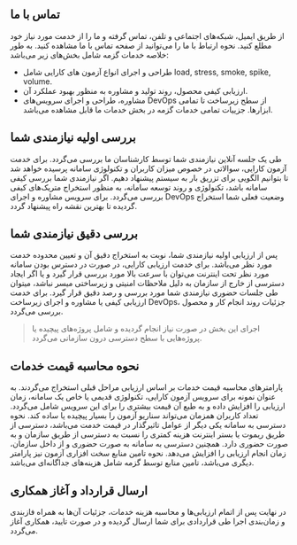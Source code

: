 ## تماس با ما
از طریق ایمیل، شبکه‌های اجتماعی و تلفن، تماس گرفته و ما را از خدمت مورد نیاز خود مطلع کنید. نحوه ارتباط با ما را می‌توانید از صفحه تماس با ما مشاهده کنید.
به طور خلاصه خدمات گزمه شامل بخش‌های زیر می‌باشد:
* طراحی و اجرای انواع آزمون های کارایی شامل load, stress, smoke, spike, volume. 
* ارزیابی کیفی محصول، روند تولید و مشاوره به منظور بهبود عملکرد آن. 
* مشاوره، طراحی و اجرای سرویس‌های DevOps از سطح زیرساخت تا تمامی ابزارها. 
جزییات تمامی خدمات گزمه در بخش خدمات ما قابل مشاهده می‌باشد.
## بررسی اولیه نیازمندی شما
طی یک جلسه آنلاین نیازمندی شما توسط کارشناسان ما بررسی می‌گردد. برای خدمت آزمون کارایی، سوالاتی در خصوص میزان کاربران و تکنولوژی سامانه پرسیده خواهد شد تا بتوانیم الگویی برای تزریق بار به سیستم پیشنهاد دهیم. اگر نیازمندی شما بررسی کیفی سامانه باشد، تکنولوژی و روند توسعه سامانه، به منظور استخراج متریک‌های کیفی بررسی می‌گردد. برای سرویس مشاوره و اجرای DevOps وضعیت فعلی شما استخراج گردیده تا بهترین نقشه راه پیشنهاد گردد.
## بررسی دقیق نیازمندی شما
پس از ارزیابی اولیه نیازمندی شما، نوبت به استخراج دقیق آن و تعیین محدوده خدمت مورد نظر می‌باشد. برای خدمت ارزیابی کارایی، در صورت در دسترس بودن سامانه مورد نظر تحت اینترنت می‌توان با سرعت بالا  مورد بررسی قرار گیرد و یا اگر ایجاد دسترسی از خارج از سازمان به دلیل ملاحظات امنیتی و زیرساختی میسر نباشد، میتوان طی جلسات حضوری نیازمندی شما مورد بررسی و رصد دقیق قرار گیرد. برای خدمت ارزیابی کیفی یا مشاوره و اجرای زیرساخت DevOps، جزئیات روند انجام کار و محصول بررسی می‌گردد.
> اجرای این بخش در صورت نیاز انجام گردیده و شامل پروژه‌های پیچیده یا پروژه‌هایی با سطح دسترسی درون سازمانی می‌گردد.
## نحوه محاسبه قیمت خدمات
پارامترهای محاسبه قیمت خدمات بر اساس ارزیابی مراحل قبلی استخراج می‌گردند. به عنوان نمونه برای سرویس آزمون کارایی، تکنولوژی‌ قدیمی یا خاص یک سامانه، زمان ارزیابی را افزایش داده و به طبع آن قیمت بیشتری را برای این سرویس شامل می‌گردد. تعداد کاربران همزمان می‌تواند سناریو آزمون را بسیار پیچیده یا ساده کند. نحوه دسترسی به سامانه یکی دیگر از عوامل تاثیرگذار در قیمت خدمت می‌باشد، دسترسی از طریق ریموت یا بستر اینترنت هزینه کمتری را نسبت به دسترسی از طریق سازمان و به صورت حضوری دارد. همچنین دسترسی به سامانه به صورت حضوری و از داخل سازمان، زمان انجام ارزیابی را افزایش می‌دهد. نحوه تامین منابع سخت افزاری آزمون نیز پارامتر دیگری می‌باشد، تامین منابع توسط گزمه شامل هزینه‌های جداگانه‌ای می‌باشد.

## ارسال قرارداد و آغاز همکاری
در نهایت پس از اتمام ارزیابی‌ها و محاسبه هزینه خدمات، جزئیات آن‌ها به همراه فازبندی و زمان‌بندی اجرا طی قراردادی برای شما ارسال گردیده و در صورت تایید، همکاری آغاز می‌گردد.
